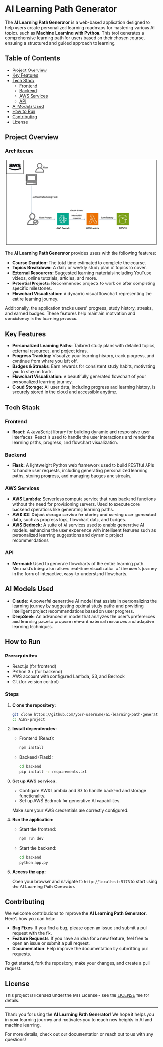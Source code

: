 # AI Learning Path Generator

The **AI Learning Path Generator** is a web-based application designed to help users create personalized learning roadmaps for mastering various AI topics, such as **Machine Learning with Python**. This tool generates a comprehensive learning path for users based on their chosen course, ensuring a structured and guided approach to learning.

## Table of Contents

- [Project Overview](#project-overview)
- [Key Features](#key-features)
- [Tech Stack](#tech-stack)
  - [Frontend](#frontend)
  - [Backend](#backend)
  - [AWS Services](#aws-services)
  - [API](#api)
- [AI Models Used](#ai-models-used)
- [How to Run](#how-to-run)
- [Contributing](#contributing)
- [License](#license)

## Project Overview

### Architecure 
![Alt text](Architecture.jpeg)


The **AI Learning Path Generator** provides users with the following features:

- **Course Duration:** The total time estimated to complete the course.
- **Topics Breakdown:** A daily or weekly study plan of topics to cover.
- **External Resources:** Suggested learning materials including YouTube videos, online tutorials, articles, and more.
- **Potential Projects:** Recommended projects to work on after completing specific milestones.
- **Flowchart Visualization:** A dynamic visual flowchart representing the entire learning journey.
  
Additionally, the application tracks users' progress, study history, streaks, and earned badges. These features help maintain motivation and consistency in the learning process.

## Key Features

- **Personalized Learning Paths:** Tailored study plans with detailed topics, external resources, and project ideas.
- **Progress Tracking:** Visualize your learning history, track progress, and continue from where you left off.
- **Badges & Streaks:** Earn rewards for consistent study habits, motivating you to stay on track.
- **Flowchart Visualization:** A beautifully generated flowchart of your personalized learning journey.
- **Cloud Storage:** All user data, including progress and learning history, is securely stored in the cloud and accessible anytime.
  
## Tech Stack

### Frontend

- **React:** A JavaScript library for building dynamic and responsive user interfaces. React is used to handle the user interactions and render the learning paths, progress, and flowchart visualization.

### Backend

- **Flask:** A lightweight Python web framework used to build RESTful APIs to handle user requests, including generating personalized learning paths, storing progress, and managing badges and streaks.

### AWS Services

- **AWS Lambda:** Serverless compute service that runs backend functions without the need for provisioning servers. Used to execute core backend operations like generating learning paths.
- **AWS S3:** Object storage service for storing and serving user-generated data, such as progress logs, flowchart data, and badges.
- **AWS Bedrock:** A suite of AI services used to enable generative AI models, enhancing the user experience with intelligent features such as personalized learning suggestions and dynamic project recommendations.

### API

- **Mermaid:** Used to generate flowcharts of the entire learning path. Mermaid’s integration allows real-time visualization of the user’s journey in the form of interactive, easy-to-understand flowcharts.

## AI Models Used

- **Claude:** A powerful generative AI model that assists in personalizing the learning journey by suggesting optimal study paths and providing intelligent project recommendations based on user progress.
- **DeepSeek:** An advanced AI model that analyzes the user’s preferences and learning pace to propose relevant external resources and adaptive learning techniques.

## How to Run

### Prerequisites

- React.js (for frontend)
- Python 3.x (for backend)
- AWS account with configured Lambda, S3, and Bedrock
- Git (for version control)

### Steps

1. **Clone the repository:**

    ```bash
    git clone https://github.com/your-username/ai-learning-path-generator.git
    cd AiWS-project
    ```

2. **Install dependencies:**

    - Frontend (React):

      ```bash
      npm install
      ```

    - Backend (Flask):

      ```bash
      cd backend
      pip install -r requirements.txt
      ```

3. **Set up AWS services:**

    - Configure AWS Lambda and S3 to handle backend and storage functionality.
    - Set up AWS Bedrock for generative AI capabilities.
    
    Make sure your AWS credentials are correctly configured.

4. **Run the application:**

    - Start the frontend:

      ```bash
      npm run dev
      ```

    - Start the backend:

      ```bash
      cd backend
      python app.py
      ```

5. **Access the app:**

    Open your browser and navigate to `http://localhost:5173` to start using the AI Learning Path Generator.

## Contributing

We welcome contributions to improve the **AI Learning Path Generator**. Here’s how you can help:

- **Bug Fixes**: If you find a bug, please open an issue and submit a pull request with the fix.
- **Feature Requests**: If you have an idea for a new feature, feel free to open an issue or submit a pull request.
- **Documentation**: Help improve the documentation by submitting pull requests.

To get started, fork the repository, make your changes, and create a pull request.

## License

This project is licensed under the MIT License - see the [LICENSE](LICENSE) file for details.

---

Thank you for using the **AI Learning Path Generator**! We hope it helps you in your learning journey and motivates you to reach new heights in AI and machine learning.

For more details, check out our documentation or reach out to us with any questions!
